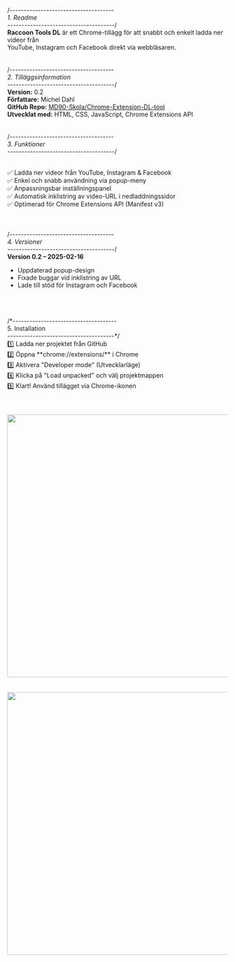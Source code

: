 /*-------------------------------------<br>
        1.  Readme<br>
--------------------------------------*/<br>
**Raccoon Tools DL** är ett Chrome-tillägg för att snabbt och enkelt ladda ner videor från  <br>
YouTube, Instagram och Facebook direkt via webbläsaren.  <br>
<br>
<br>
/*-------------------------------------<br>
        2.  Tilläggsinformation<br>
--------------------------------------*/<br>
**Version:**   0.2  <br>
**Författare:**  Michel Dahl  <br>
**GitHub Repo:** [MD90-Skola/Chrome-Extension-DL-tool](https://github.com/MD90-Skola/Chrome-Extension-DL-tool)  <br>
**Utvecklat med:** HTML, CSS, JavaScript, Chrome Extensions API  <br>
<br>
<br>
/*-------------------------------------<br>
        3.  Funktioner<br>
--------------------------------------*/
<br>
<br>

✅ Ladda ner videor från YouTube, Instagram & Facebook  
✅ Enkel och snabb användning via popup-meny  
✅ Anpassningsbar inställningspanel  
✅ Automatisk inklistring av video-URL i nedladdningssidor  
✅ Optimerad för Chrome Extensions API (Manifest v3)  
<br>
<br>
<br>
/*-------------------------------------<br>
        4.  Versioner<br>
--------------------------------------*/<br>
**Version 0.2 – 2025-02-16**  <br>
- Uppdaterad popup-design  <br>
- Fixade buggar vid inklistring av URL  <br>
- Lade till stöd för Instagram och Facebook  <br>
<br>
<br>
<br>
/*-------------------------------------<br>
        5.  Installation<br>
--------------------------------------*/<br>
1️⃣ Ladda ner projektet från GitHub  <br>
2️⃣ Öppna **chrome://extensions/** i Chrome  <br>
3️⃣ Aktivera "Developer mode" (Utvecklarläge)  <br>
4️⃣ Klicka på "Load unpacked" och välj projektmappen  <br>
5️⃣ Klart! Använd tillägget via Chrome-ikonen <br>
<br>
<br>
<br>
<img src="https://i.imgur.com/dltJ3hj.png" width="600">
<br>
<br>
<br>
<img src="https://i.imgur.com/wzgTGHn.png" width="600">
  
